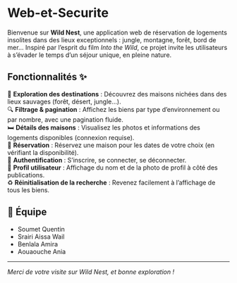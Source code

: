 # Web-et-Securite

Bienvenue sur **Wild Nest**, une application web de réservation de logements insolites dans des lieux exceptionnels : jungle, montagne, forêt, bord de mer… Inspiré par l’esprit du film *Into the Wild*, ce projet invite les utilisateurs à s’évader le temps d’un séjour unique, en pleine nature.

## Fonctionnalités ✨

🏡 **Exploration des destinations** : Découvrez des maisons nichées dans des lieux sauvages (forêt, désert, jungle…).  
🔍 **Filtrage & pagination** : Affichez les biens par type d’environnement ou par nombre, avec une pagination fluide.  
🛏️ **Détails des maisons** : Visualisez les photos et informations des logements disponibles (connexion requise).  
📅 **Réservation** : Réservez une maison pour les dates de votre choix (en vérifiant la disponibilité).  
👤 **Authentification** : S’inscrire, se connecter, se déconnecter.  
📸 **Profil utilisateur** : Affichage du nom et de la photo de profil à côté des publications.  
♻️ **Réinitialisation de la recherche** : Revenez facilement à l’affichage de tous les biens.

## 👥 Équipe

- Soumet Quentin  
- Srairi Aissa Wail  
- Benlala Amira  
- Aouaouche Ania  

---
*Merci de votre visite sur Wild Nest, et bonne exploration !*
